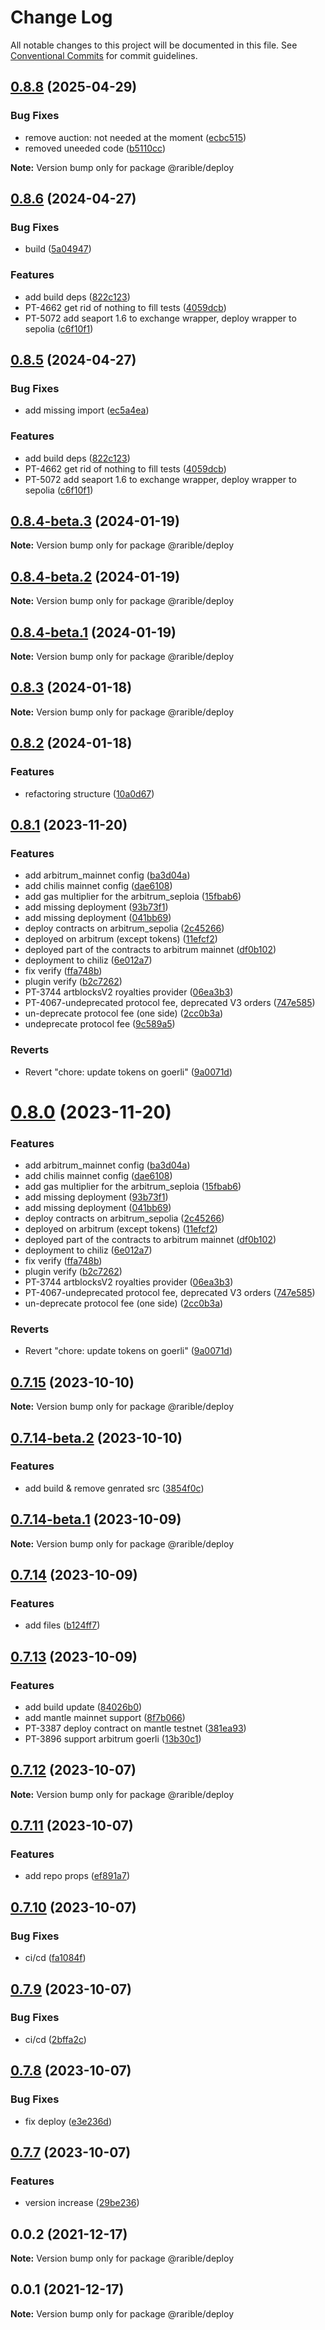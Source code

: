 # Change Log

All notable changes to this project will be documented in this file.
See [Conventional Commits](https://conventionalcommits.org) for commit guidelines.

## [0.8.8](https://github.com/rariblecom/protocol-contracts/compare/v0.8.7...v0.8.8) (2025-04-29)

### Bug Fixes

- remove auction: not needed at the moment ([ecbc515](https://github.com/rariblecom/protocol-contracts/commit/ecbc515b058acadeace296ede9793afe5831bfcf))
- removed uneeded code ([b5110cc](https://github.com/rariblecom/protocol-contracts/commit/b5110cc7a0b712ce16339756e6e3f190e4a8d443))

**Note:** Version bump only for package @rarible/deploy

## [0.8.6](https://github.com/rariblecom/protocol-contracts/compare/v0.8.1...v0.8.6) (2024-04-27)

### Bug Fixes

- build ([5a04947](https://github.com/rariblecom/protocol-contracts/commit/5a049478b8acde4a8681b09d2f9aa5c54bd9fa58))

### Features

- add build deps ([822c123](https://github.com/rariblecom/protocol-contracts/commit/822c123199ac04598b6f8ab995ee8e8a66828015))
- PT-4662 get rid of nothing to fill tests ([4059dcb](https://github.com/rariblecom/protocol-contracts/commit/4059dcb20c100e159643e40929392b05f90f7038))
- PT-5072 add seaport 1.6 to exchange wrapper, deploy wrapper to sepolia ([c6f10f1](https://github.com/rariblecom/protocol-contracts/commit/c6f10f151740dd76da0e997b8bf499f03cba00a9))

## [0.8.5](https://github.com/rariblecom/protocol-contracts/compare/v0.8.1...v0.8.5) (2024-04-27)

### Bug Fixes

- add missing import ([ec5a4ea](https://github.com/rariblecom/protocol-contracts/commit/ec5a4ea5a59c98a65aad20a2b382d8eb8ec50771))

### Features

- add build deps ([822c123](https://github.com/rariblecom/protocol-contracts/commit/822c123199ac04598b6f8ab995ee8e8a66828015))
- PT-4662 get rid of nothing to fill tests ([4059dcb](https://github.com/rariblecom/protocol-contracts/commit/4059dcb20c100e159643e40929392b05f90f7038))
- PT-5072 add seaport 1.6 to exchange wrapper, deploy wrapper to sepolia ([c6f10f1](https://github.com/rariblecom/protocol-contracts/commit/c6f10f151740dd76da0e997b8bf499f03cba00a9))

## [0.8.4-beta.3](https://github.com/rariblecom/protocol-contracts/compare/v0.8.4-beta.2...v0.8.4-beta.3) (2024-01-19)

**Note:** Version bump only for package @rarible/deploy

## [0.8.4-beta.2](https://github.com/rariblecom/protocol-contracts/compare/v0.8.4-beta.1...v0.8.4-beta.2) (2024-01-19)

**Note:** Version bump only for package @rarible/deploy

## [0.8.4-beta.1](https://github.com/rariblecom/protocol-contracts/compare/v0.8.3...v0.8.4-beta.1) (2024-01-19)

**Note:** Version bump only for package @rarible/deploy

## [0.8.3](https://github.com/rariblecom/protocol-contracts/compare/v0.8.2...v0.8.3) (2024-01-18)

**Note:** Version bump only for package @rarible/deploy

## [0.8.2](https://github.com/rariblecom/protocol-contracts/compare/v0.8.1...v0.8.2) (2024-01-18)

### Features

- refactoring structure ([10a0d67](https://github.com/rariblecom/protocol-contracts/commit/10a0d673d9a589aa8e341ea5e3aa9c0657cabe2d))

## [0.8.1](https://github.com/rariblecom/protocol-contracts/compare/v0.7.15...v0.8.1) (2023-11-20)

### Features

- add arbitrum_mainnet config ([ba3d04a](https://github.com/rariblecom/protocol-contracts/commit/ba3d04aec3c5a91f600b279e39b5844e847e1566))
- add chilis mainnet config ([dae6108](https://github.com/rariblecom/protocol-contracts/commit/dae6108373e592fa3bd3bbffe4209b508e10c2a1))
- add gas multiplier for the arbitrum_seploia ([15fbab6](https://github.com/rariblecom/protocol-contracts/commit/15fbab6a584bfeb0ba465d4b85ffe63f56fa9bb0))
- add missing deployment ([93b73f1](https://github.com/rariblecom/protocol-contracts/commit/93b73f184546ccf366a2f330bf12521649745a4c))
- add missing deployment ([041bb69](https://github.com/rariblecom/protocol-contracts/commit/041bb690294ec14f29373174c1ee25ec86ecab7b))
- deploy contracts on arbitrum_sepolia ([2c45266](https://github.com/rariblecom/protocol-contracts/commit/2c45266ee2067229045584a19a539232db46eb0b))
- deployed on arbitrum (except tokens) ([11efcf2](https://github.com/rariblecom/protocol-contracts/commit/11efcf24de934f358222d91a73cd1ba758c5fd36))
- deployed part of the contracts to arbitrum mainnet ([df0b102](https://github.com/rariblecom/protocol-contracts/commit/df0b1022e3c04de342bebeba1ede2fde50ac0a50))
- deployment to chiliz ([6e012a7](https://github.com/rariblecom/protocol-contracts/commit/6e012a713804302775da782380038019984e9013))
- fix verify ([ffa748b](https://github.com/rariblecom/protocol-contracts/commit/ffa748b2364fb279fd586ffc4d1183aa4f99be03))
- plugin verify ([b2c7262](https://github.com/rariblecom/protocol-contracts/commit/b2c7262daaaed9fad799203932cee1ee22d4fc5d))
- PT-3744 artblocksV2 royalties provider ([06ea3b3](https://github.com/rariblecom/protocol-contracts/commit/06ea3b335009a6f7006199c077f17a0b3141c989))
- PT-4067-undeprecated protocol fee, deprecated V3 orders ([747e585](https://github.com/rariblecom/protocol-contracts/commit/747e585ff9dad2411af83014c4f5c9adbe2d8d61))
- un-deprecate protocol fee (one side) ([2cc0b3a](https://github.com/rariblecom/protocol-contracts/commit/2cc0b3a086ebcf2ccdba34e9fa67158ae6d44532))
- undeprecate protocol fee ([9c589a5](https://github.com/rariblecom/protocol-contracts/commit/9c589a57028b2f541245f0e96557c535d1740bf9))

### Reverts

- Revert "chore: update tokens on goerli" ([9a0071d](https://github.com/rariblecom/protocol-contracts/commit/9a0071d9361b2315dc0dd822cee401689e23fe2e))

# [0.8.0](https://github.com/rariblecom/protocol-contracts/compare/v0.7.15...v0.8.0) (2023-11-20)

### Features

- add arbitrum_mainnet config ([ba3d04a](https://github.com/rariblecom/protocol-contracts/commit/ba3d04aec3c5a91f600b279e39b5844e847e1566))
- add chilis mainnet config ([dae6108](https://github.com/rariblecom/protocol-contracts/commit/dae6108373e592fa3bd3bbffe4209b508e10c2a1))
- add gas multiplier for the arbitrum_seploia ([15fbab6](https://github.com/rariblecom/protocol-contracts/commit/15fbab6a584bfeb0ba465d4b85ffe63f56fa9bb0))
- add missing deployment ([93b73f1](https://github.com/rariblecom/protocol-contracts/commit/93b73f184546ccf366a2f330bf12521649745a4c))
- add missing deployment ([041bb69](https://github.com/rariblecom/protocol-contracts/commit/041bb690294ec14f29373174c1ee25ec86ecab7b))
- deploy contracts on arbitrum_sepolia ([2c45266](https://github.com/rariblecom/protocol-contracts/commit/2c45266ee2067229045584a19a539232db46eb0b))
- deployed on arbitrum (except tokens) ([11efcf2](https://github.com/rariblecom/protocol-contracts/commit/11efcf24de934f358222d91a73cd1ba758c5fd36))
- deployed part of the contracts to arbitrum mainnet ([df0b102](https://github.com/rariblecom/protocol-contracts/commit/df0b1022e3c04de342bebeba1ede2fde50ac0a50))
- deployment to chiliz ([6e012a7](https://github.com/rariblecom/protocol-contracts/commit/6e012a713804302775da782380038019984e9013))
- fix verify ([ffa748b](https://github.com/rariblecom/protocol-contracts/commit/ffa748b2364fb279fd586ffc4d1183aa4f99be03))
- plugin verify ([b2c7262](https://github.com/rariblecom/protocol-contracts/commit/b2c7262daaaed9fad799203932cee1ee22d4fc5d))
- PT-3744 artblocksV2 royalties provider ([06ea3b3](https://github.com/rariblecom/protocol-contracts/commit/06ea3b335009a6f7006199c077f17a0b3141c989))
- PT-4067-undeprecated protocol fee, deprecated V3 orders ([747e585](https://github.com/rariblecom/protocol-contracts/commit/747e585ff9dad2411af83014c4f5c9adbe2d8d61))
- un-deprecate protocol fee (one side) ([2cc0b3a](https://github.com/rariblecom/protocol-contracts/commit/2cc0b3a086ebcf2ccdba34e9fa67158ae6d44532))

### Reverts

- Revert "chore: update tokens on goerli" ([9a0071d](https://github.com/rariblecom/protocol-contracts/commit/9a0071d9361b2315dc0dd822cee401689e23fe2e))

## [0.7.15](https://github.com/rariblecom/protocol-contracts/compare/v0.7.14-beta.3...v0.7.15) (2023-10-10)

**Note:** Version bump only for package @rarible/deploy

## [0.7.14-beta.2](https://github.com/rariblecom/protocol-contracts/compare/v0.7.14-beta.1...v0.7.14-beta.2) (2023-10-10)

### Features

- add build & remove genrated src ([3854f0c](https://github.com/rariblecom/protocol-contracts/commit/3854f0c2581a721e079215ad0cdcec4680bca9fd))

## [0.7.14-beta.1](https://github.com/rariblecom/protocol-contracts/compare/v0.7.14-beta.0...v0.7.14-beta.1) (2023-10-09)

**Note:** Version bump only for package @rarible/deploy

## [0.7.14](https://github.com/rariblecom/protocol-contracts/compare/v0.7.13...v0.7.14) (2023-10-09)

### Features

- add files ([b124ff7](https://github.com/rariblecom/protocol-contracts/commit/b124ff739a6dfd54ad733fdbc0d793b48b5064cb))

## [0.7.13](https://github.com/rariblecom/protocol-contracts/compare/v0.7.12-beta.3...v0.7.13) (2023-10-09)

### Features

- add build update ([84026b0](https://github.com/rariblecom/protocol-contracts/commit/84026b0568153f9d2c1e1b0038b59e5f429c7281))
- add mantle mainnet support ([8f7b066](https://github.com/rariblecom/protocol-contracts/commit/8f7b066e58ec4d0603a6601d129c7e6ec73a6398))
- PT-3387 deploy contract on mantle testnet ([381ea93](https://github.com/rariblecom/protocol-contracts/commit/381ea93177151edf66390c0ca0a035417accc7e0))
- PT-3896 support arbitrum goerli ([13b30c1](https://github.com/rariblecom/protocol-contracts/commit/13b30c1424109ccea527da23c4a7117330f64044))

## [0.7.12](https://github.com/rariblecom/protocol-contracts/compare/v0.7.11...v0.7.12) (2023-10-07)

**Note:** Version bump only for package @rarible/deploy

## [0.7.11](https://github.com/rariblecom/protocol-contracts/compare/v0.7.10...v0.7.11) (2023-10-07)

### Features

- add repo props ([ef891a7](https://github.com/rariblecom/protocol-contracts/commit/ef891a7816d51c21b6e21e5cb52ee3557ecf9349))

## [0.7.10](https://github.com/rarible/protocol-contracts/compare/v0.7.9...v0.7.10) (2023-10-07)

### Bug Fixes

- ci/cd ([fa1084f](https://github.com/rarible/protocol-contracts/commit/fa1084f46ee4e12c945837cc417cf8be46ee441e))

## [0.7.9](https://github.com/rarible/protocol-contracts/compare/v0.7.8...v0.7.9) (2023-10-07)

### Bug Fixes

- ci/cd ([2bffa2c](https://github.com/rarible/protocol-contracts/commit/2bffa2cfe39ed051dd26405386a8c7f5c25fe127))

## [0.7.8](https://github.com/rarible/protocol-contracts/compare/v0.7.7-beta20...v0.7.8) (2023-10-07)

### Bug Fixes

- fix deploy ([e3e236d](https://github.com/rarible/protocol-contracts/commit/e3e236d8819a13c7c4aa4de94961bb3fedbda2f8))

## [0.7.7](https://github.com/rarible/protocol-contracts/compare/v0.3.0-beta7...v0.7.7) (2023-10-07)

### Features

- version increase ([29be236](https://github.com/rarible/protocol-contracts/commit/29be236fdfefbabf0922457a9fdc3e0a219088bd))

## 0.0.2 (2021-12-17)

**Note:** Version bump only for package @rarible/deploy

## 0.0.1 (2021-12-17)

**Note:** Version bump only for package @rarible/deploy
